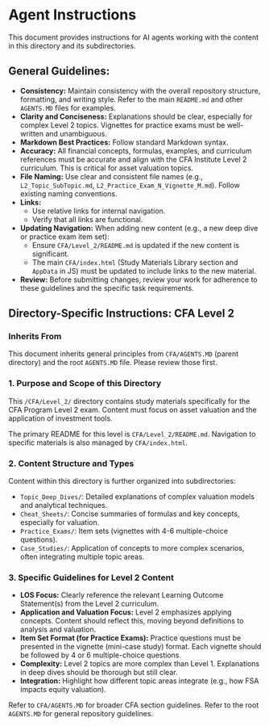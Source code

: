 # Agent Instructions

This document provides instructions for AI agents working with the content in this directory and its subdirectories.

## General Guidelines:

*   **Consistency:** Maintain consistency with the overall repository structure, formatting, and writing style. Refer to the main `README.md` and other `AGENTS.MD` files for examples.
*   **Clarity and Conciseness:** Explanations should be clear, especially for complex Level 2 topics. Vignettes for practice exams must be well-written and unambiguous.
*   **Markdown Best Practices:** Follow standard Markdown syntax.
*   **Accuracy:** All financial concepts, formulas, examples, and curriculum references must be accurate and align with the CFA Institute Level 2 curriculum. This is critical for asset valuation topics.
*   **File Naming:** Use clear and consistent file names (e.g., `L2_Topic_SubTopic.md`, `L2_Practice_Exam_N_Vignette_M.md`). Follow existing naming conventions.
*   **Links:**
    *   Use relative links for internal navigation.
    *   Verify that all links are functional.
*   **Updating Navigation:** When adding new content (e.g., a new deep dive or practice exam item set):
    *   Ensure `CFA/Level_2/README.md` is updated if the new content is significant.
    *   The main `CFA/index.html` (Study Materials Library section and `AppData` in JS) must be updated to include links to the new material.
*   **Review:** Before submitting changes, review your work for adherence to these guidelines and the specific task requirements.

## Directory-Specific Instructions: CFA Level 2

### Inherits From
This document inherits general principles from `CFA/AGENTS.MD` (parent directory) and the root `AGENTS.MD` file. Please review those first.

### 1. Purpose and Scope of this Directory
This `/CFA/Level_2/` directory contains study materials specifically for the CFA Program Level 2 exam. Content must focus on asset valuation and the application of investment tools.

The primary README for this level is `CFA/Level_2/README.md`. Navigation to specific materials is also managed by `CFA/index.html`.

### 2. Content Structure and Types
Content within this directory is further organized into subdirectories:
*   `Topic_Deep_Dives/`: Detailed explanations of complex valuation models and analytical techniques.
*   `Cheat_Sheets/`: Concise summaries of formulas and key concepts, especially for valuation.
*   `Practice_Exams/`: Item sets (vignettes with 4-6 multiple-choice questions).
*   `Case_Studies/`: Application of concepts to more complex scenarios, often integrating multiple topic areas.

### 3. Specific Guidelines for Level 2 Content
*   **LOS Focus:** Clearly reference the relevant Learning Outcome Statement(s) from the Level 2 curriculum.
*   **Application and Valuation Focus:** Level 2 emphasizes applying concepts. Content should reflect this, moving beyond definitions to analysis and valuation.
*   **Item Set Format (for Practice Exams):** Practice questions must be presented in the vignette (mini-case study) format. Each vignette should be followed by 4 or 6 multiple-choice questions.
*   **Complexity:** Level 2 topics are more complex than Level 1. Explanations in deep dives should be thorough but still clear.
*   **Integration:** Highlight how different topic areas integrate (e.g., how FSA impacts equity valuation).

Refer to `CFA/AGENTS.MD` for broader CFA section guidelines.
Refer to the root `AGENTS.MD` for general repository guidelines.
